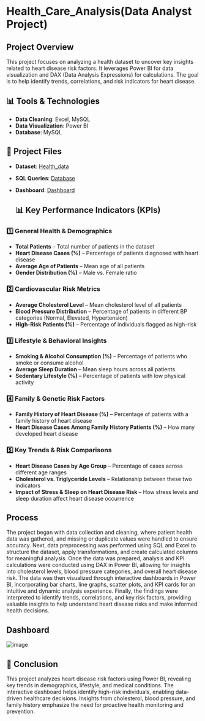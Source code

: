 # Health_Care_Analysis(Data Analyst Project)

## Project Overview
This project focuses on analyzing a health dataset to uncover key insights related to heart disease risk factors. It leverages Power BI for data visualization and DAX (Data Analysis Expressions) for calculations. The goal is to help identify trends, correlations, and risk indicators for heart disease.

## 📊 Tools & Technologies 
- **Data Cleaning**: Excel, MySQL
 - **Data Visualization**: Power BI 
- **Database**: MySQL

## 📂 Project Files 
- **Dataset**: <a href="https://github.com/Rakshith2552/Health_Care_Analysis/blob/main/Health.csv">Health_data</a>
- **SQL Queries**: <a href="https://github.com/Rakshith2552/Health_Care_Analysis/blob/main/Health_care_analysis.sql">Database</a>
- **Dashboard**: <a href="https://github.com/Rakshith2552/Health_Care_Analysis/blob/main/Project_1.pbix">Dashboard</a>

  ## 📊 Key Performance Indicators (KPIs)

### **1️⃣ General Health & Demographics**
- **Total Patients** – Total number of patients in the dataset
- **Heart Disease Cases (%)** – Percentage of patients diagnosed with heart disease
- **Average Age of Patients** – Mean age of all patients
- **Gender Distribution (%)** – Male vs. Female ratio

### **2️⃣ Cardiovascular Risk Metrics**
- **Average Cholesterol Level** – Mean cholesterol level of all patients
- **Blood Pressure Distribution** – Percentage of patients in different BP categories (Normal, Elevated, Hypertension)
- **High-Risk Patients (%)** – Percentage of individuals flagged as high-risk

### **3️⃣ Lifestyle & Behavioral Insights**
- **Smoking & Alcohol Consumption (%)** – Percentage of patients who smoke or consume alcohol
- **Average Sleep Duration** – Mean sleep hours across all patients
- **Sedentary Lifestyle (%)** – Percentage of patients with low physical activity

### **4️⃣ Family & Genetic Risk Factors**
- **Family History of Heart Disease (%)** – Percentage of patients with a family history of heart disease
- **Heart Disease Cases Among Family History Patients (%)** – How many developed heart disease

### **5️⃣ Key Trends & Risk Comparisons**
- **Heart Disease Cases by Age Group** – Percentage of cases across different age ranges
- **Cholesterol vs. Triglyceride Levels** – Relationship between these two indicators
- **Impact of Stress & Sleep on Heart Disease Risk** – How stress levels and sleep duration affect heart disease occurrence

## Process
The project began with data collection and cleaning, where patient health data was gathered, and missing or duplicate values were handled to ensure accuracy. Next, data preprocessing was performed using SQL and Excel to structure the dataset, apply transformations, and create calculated columns for meaningful analysis. Once the data was prepared, analysis and KPI calculations were conducted using DAX in Power BI, allowing for insights into cholesterol levels, blood pressure categories, and overall heart disease risk. The data was then visualized through interactive dashboards in Power BI, incorporating bar charts, line graphs, scatter plots, and KPI cards for an intuitive and dynamic analysis experience. Finally, the findings were interpreted to identify trends, correlations, and key risk factors, providing valuable insights to help understand heart disease risks and make informed health decisions.

## Dashboard
![image](https://github.com/user-attachments/assets/b4c7fb0f-84e7-4364-be3b-d0554415a998)


## 📌 Conclusion
This project analyzes heart disease risk factors using Power BI, revealing key trends in demographics, lifestyle, and medical conditions. The interactive dashboard helps identify high-risk individuals, enabling data-driven healthcare decisions. Insights from cholesterol, blood pressure, and family history emphasize the need for proactive health monitoring and prevention.


